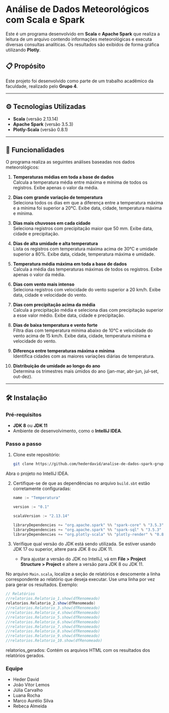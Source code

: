 # Análise de Dados Meteorológicos com Scala e Spark

Este é um programa desenvolvido em **Scala** e **Apache Spark** que realiza a leitura de um arquivo contendo informações meteorológicas e executa diversas consultas analíticas. Os resultados são exibidos de forma gráfica utilizando **Plotly**.

## 📋 Propósito
Este projeto foi desenvolvido como parte de um trabalho acadêmico da faculdade, realizado pelo **Grupo 4**.

---

## ⚙️ Tecnologias Utilizadas
- **Scala** (versão 2.13.14)
- **Apache Spark** (versão 3.5.3)
- **Plotly-Scala** (versão 0.8.1)

---

## 🚀 Funcionalidades
O programa realiza as seguintes análises baseadas nos dados meteorológicos:

1. **Temperaturas médias em toda a base de dados**  
   Calcula a temperatura média entre máxima e mínima de todos os registros. Exibe apenas o valor da média.

2. **Dias com grande variação de temperatura**  
   Seleciona todos os dias em que a diferença entre a temperatura máxima e a mínima foi superior a 20°C. Exibe data, cidade, temperatura máxima e mínima.

3. **Dias mais chuvosos em cada cidade**  
   Seleciona registros com precipitação maior que 50 mm. Exibe data, cidade e precipitação.

4. **Dias de alta umidade e alta temperatura**  
   Lista os registros com temperatura máxima acima de 30°C e umidade superior a 80%. Exibe data, cidade, temperatura máxima e umidade.

5. **Temperatura média máxima em toda a base de dados**  
   Calcula a média das temperaturas máximas de todos os registros. Exibe apenas o valor da média.

6. **Dias com vento mais intenso**  
   Seleciona registros com velocidade do vento superior a 20 km/h. Exibe data, cidade e velocidade do vento.

7. **Dias com precipitação acima da média**  
   Calcula a precipitação média e seleciona dias com precipitação superior a esse valor médio. Exibe data, cidade e precipitação.

8. **Dias de baixa temperatura e vento forte**  
   Filtra dias com temperatura mínima abaixo de 10°C e velocidade do vento acima de 15 km/h. Exibe data, cidade, temperatura mínima e velocidade do vento.

9. **Diferença entre temperaturas máxima e mínima**  
   Identifica cidades com as maiores variações diárias de temperatura.

10. **Distribuição de umidade ao longo do ano**  
    Determina os trimestres mais úmidos do ano (jan-mar, abr-jun, jul-set, out-dez).

---

## 🛠️ Instalação

### Pré-requisitos
- **JDK 8** ou **JDK 11**
- Ambiente de desenvolvimento, como o **IntelliJ IDEA**.

### Passo a passo
1. Clone este repositório:
   ```bash
   git clone https://github.com/hederdavid/analise-de-dados-spark-grupo4.git
Abra o projeto no IntelliJ IDEA.

2. Certifique-se de que as dependências no arquivo `build.sbt` estão corretamente configuradas:
    
    ```scala
    name := "Temperatura"
    
    version := "0.1"
    
    scalaVersion := "2.13.14"
    
    libraryDependencies += "org.apache.spark" %% "spark-core" % "3.5.3"
    libraryDependencies += "org.apache.spark" %% "spark-sql" % "3.5.3"
    libraryDependencies += "org.plotly-scala" %% "plotly-render" % "0.8.1"

3. Verifique qual versão do JDK está sendo utilizada. Se estiver usando JDK 17 ou superior, altere para JDK 8 ou JDK 11.
    - Para ajustar a versão do JDK no IntelliJ, vá em **File > Project Structure > Project** e altere a versão para JDK 8 ou JDK 11.

No arquivo `Main.scala`, localize a seção de relatórios e descomente a linha correspondente ao relatório que deseja executar. Use uma linha por vez para gerar os resultados. Exemplo:

```scala
// Relatórios
//relatorios.Relatorio_1.show(dfRenomeado)
relatorios.Relatorio_2.show(dfRenomeado)
//relatorios.Relatorio_3.show(dfRenomeado)
//relatorios.Relatorio_4.show(dfRenomeado)
//relatorios.Relatorio_5.show(dfRenomeado)
//relatorios.Relatorio_6.show(dfRenomeado)
//relatorios.Relatorio_7.show(dfRenomeado)
//relatorios.Relatorio_8.show(dfRenomeado)
//relatorios.Relatorio_9.show(dfRenomeado)
//relatorios.Relatorio_10.show(dfRenomeado)
```
relatorios_gerados: Contém os arquivos HTML com os resultados dos relatórios gerados.
### Equipe
- Heder David
- João Vitor Lemos
- Júlia Carvalho
- Luana Rocha
- Marco Aurélio Silva
- Rebeca Almeida
